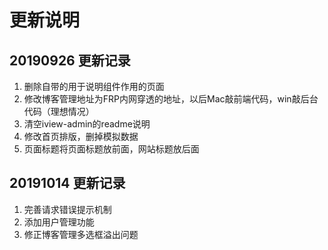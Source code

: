 # 更新说明

## 20190926 更新记录

1. 删除自带的用于说明组件作用的页面
2. 修改博客管理地址为FRP内网穿透的地址，以后Mac敲前端代码，win敲后台代码（理想情况）
3. 清空iview-admin的readme说明
4. 修改首页排版，删掉模拟数据
5. 页面标题将页面标题放前面，网站标题放后面

## 20191014 更新记录

1. 完善请求错误提示机制
2. 添加用户管理功能
3. 修正博客管理多选框溢出问题